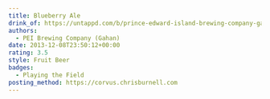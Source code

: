 ```yaml
---
title: Blueberry Ale
drink_of: https://untappd.com/b/prince-edward-island-brewing-company-gahan-blueberry-ale/414788
authors:
  - PEI Brewing Company (Gahan)
date: 2013-12-08T23:50:12+00:00
rating: 3.5
style: Fruit Beer
badges:
  - Playing the Field
posting_method: https://corvus.chrisburnell.com
---
```

